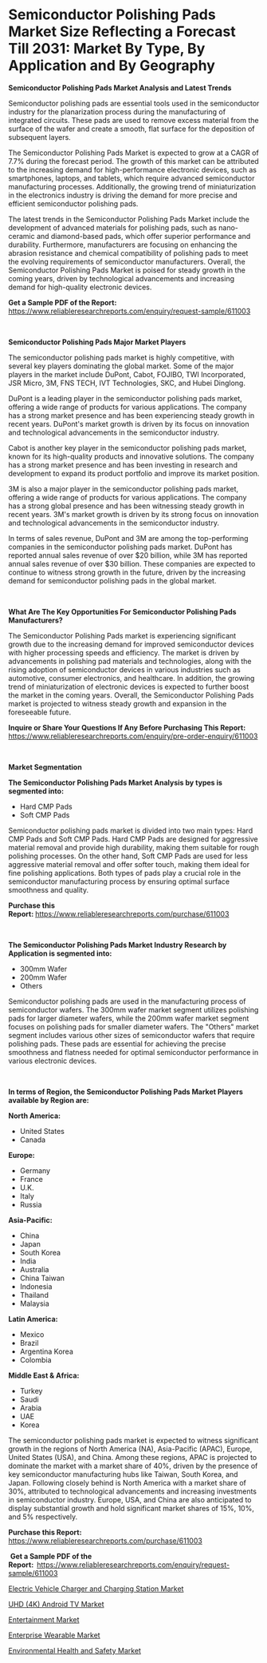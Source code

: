 <p><h1>Semiconductor Polishing Pads Market Size Reflecting a Forecast Till 2031: Market By Type, By Application and By Geography</h1></p><p><strong>Semiconductor Polishing Pads Market Analysis and Latest Trends</strong></p>
<p><p>Semiconductor polishing pads are essential tools used in the semiconductor industry for the planarization process during the manufacturing of integrated circuits. These pads are used to remove excess material from the surface of the wafer and create a smooth, flat surface for the deposition of subsequent layers.</p><p>The Semiconductor Polishing Pads Market is expected to grow at a CAGR of 7.7% during the forecast period. The growth of this market can be attributed to the increasing demand for high-performance electronic devices, such as smartphones, laptops, and tablets, which require advanced semiconductor manufacturing processes. Additionally, the growing trend of miniaturization in the electronics industry is driving the demand for more precise and efficient semiconductor polishing pads.</p><p>The latest trends in the Semiconductor Polishing Pads Market include the development of advanced materials for polishing pads, such as nano-ceramic and diamond-based pads, which offer superior performance and durability. Furthermore, manufacturers are focusing on enhancing the abrasion resistance and chemical compatibility of polishing pads to meet the evolving requirements of semiconductor manufacturers. Overall, the Semiconductor Polishing Pads Market is poised for steady growth in the coming years, driven by technological advancements and increasing demand for high-quality electronic devices.</p></p>
<p><strong>Get a Sample PDF of the Report:&nbsp;</strong> <a href="https://www.reliableresearchreports.com/enquiry/request-sample/611003">https://www.reliableresearchreports.com/enquiry/request-sample/611003</a></p>
<p>&nbsp;</p>
<p><strong>Semiconductor Polishing Pads Major Market Players</strong></p>
<p><p>The semiconductor polishing pads market is highly competitive, with several key players dominating the global market. Some of the major players in the market include DuPont, Cabot, FOJIBO, TWI Incorporated, JSR Micro, 3M, FNS TECH, IVT Technologies, SKC, and Hubei Dinglong.</p><p>DuPont is a leading player in the semiconductor polishing pads market, offering a wide range of products for various applications. The company has a strong market presence and has been experiencing steady growth in recent years. DuPont's market growth is driven by its focus on innovation and technological advancements in the semiconductor industry.</p><p>Cabot is another key player in the semiconductor polishing pads market, known for its high-quality products and innovative solutions. The company has a strong market presence and has been investing in research and development to expand its product portfolio and improve its market position.</p><p>3M is also a major player in the semiconductor polishing pads market, offering a wide range of products for various applications. The company has a strong global presence and has been witnessing steady growth in recent years. 3M's market growth is driven by its strong focus on innovation and technological advancements in the semiconductor industry.</p><p>In terms of sales revenue, DuPont and 3M are among the top-performing companies in the semiconductor polishing pads market. DuPont has reported annual sales revenue of over $20 billion, while 3M has reported annual sales revenue of over $30 billion. These companies are expected to continue to witness strong growth in the future, driven by the increasing demand for semiconductor polishing pads in the global market.</p></p>
<p>&nbsp;</p>
<p><strong>What Are The Key Opportunities For Semiconductor Polishing Pads Manufacturers?</strong></p>
<p><p>The Semiconductor Polishing Pads market is experiencing significant growth due to the increasing demand for improved semiconductor devices with higher processing speeds and efficiency. The market is driven by advancements in polishing pad materials and technologies, along with the rising adoption of semiconductor devices in various industries such as automotive, consumer electronics, and healthcare. In addition, the growing trend of miniaturization of electronic devices is expected to further boost the market in the coming years. Overall, the Semiconductor Polishing Pads market is projected to witness steady growth and expansion in the foreseeable future.</p></p>
<p><strong>Inquire or Share Your Questions If Any Before Purchasing This Report:</strong> <a href="https://www.reliableresearchreports.com/enquiry/pre-order-enquiry/611003">https://www.reliableresearchreports.com/enquiry/pre-order-enquiry/611003</a></p>
<p>&nbsp;</p>
<p><strong>Market Segmentation</strong></p>
<p><strong>The Semiconductor Polishing Pads Market Analysis by types is segmented into:</strong></p>
<p><ul><li>Hard CMP Pads</li><li>Soft CMP Pads</li></ul></p>
<p><p>Semiconductor polishing pads market is divided into two main types: Hard CMP Pads and Soft CMP Pads. Hard CMP Pads are designed for aggressive material removal and provide high durability, making them suitable for rough polishing processes. On the other hand, Soft CMP Pads are used for less aggressive material removal and offer softer touch, making them ideal for fine polishing applications. Both types of pads play a crucial role in the semiconductor manufacturing process by ensuring optimal surface smoothness and quality.</p></p>
<p><strong>Purchase this Report:&nbsp;</strong><a href="https://www.reliableresearchreports.com/purchase/611003">https://www.reliableresearchreports.com/purchase/611003</a></p>
<p>&nbsp;</p>
<p><strong>The Semiconductor Polishing Pads Market Industry Research by Application is segmented into:</strong></p>
<p><ul><li>300mm Wafer</li><li>200mm Wafer</li><li>Others</li></ul></p>
<p><p>Semiconductor polishing pads are used in the manufacturing process of semiconductor wafers. The 300mm wafer market segment utilizes polishing pads for larger diameter wafers, while the 200mm wafer market segment focuses on polishing pads for smaller diameter wafers. The "Others" market segment includes various other sizes of semiconductor wafers that require polishing pads. These pads are essential for achieving the precise smoothness and flatness needed for optimal semiconductor performance in various electronic devices.</p></p>
<p>&nbsp;</p>
<p><strong>In terms of Region, the Semiconductor Polishing Pads Market Players available by Region are:</strong></p>
<p>
    <p> <strong> North America: </strong>
        <ul>
            <li>United States</li>
            <li>Canada</li>
        </ul>
        </p> 
    <p> <strong> Europe: </strong>
        <ul>
            <li>Germany</li>
            <li>France</li>
            <li>U.K.</li>
            <li>Italy</li>
            <li>Russia</li>
        </ul>
        </p> 
    <p> <strong> Asia-Pacific: </strong>
        <ul>
            <li>China</li>
            <li>Japan</li>
            <li>South Korea</li>
            <li>India</li>
            <li>Australia</li>
            <li>China Taiwan</li>
            <li>Indonesia</li>
            <li>Thailand</li>
            <li>Malaysia</li>
        </ul>
        </p> 
    <p> <strong> Latin America: </strong>
        <ul>
            <li>Mexico</li>
            <li>Brazil</li>
            <li>Argentina Korea</li>
            <li>Colombia</li>
        </ul>
        </p> 
    <p> <strong> Middle East & Africa: </strong>
        <ul>
            <li>Turkey</li>
            <li>Saudi</li>
            <li>Arabia</li>
            <li>UAE</li>
            <li>Korea</li>
        </ul>
    </p>
    </p>
<p><p>The semiconductor polishing pads market is expected to witness significant growth in the regions of North America (NA), Asia-Pacific (APAC), Europe, United States (USA), and China. Among these regions, APAC is projected to dominate the market with a market share of 40%, driven by the presence of key semiconductor manufacturing hubs like Taiwan, South Korea, and Japan. Following closely behind is North America with a market share of 30%, attributed to technological advancements and increasing investments in semiconductor industry. Europe, USA, and China are also anticipated to display substantial growth and hold significant market shares of 15%, 10%, and 5% respectively.</p></p>
<p><strong>Purchase this Report: </strong><a href="https://www.reliableresearchreports.com/purchase/611003">https://www.reliableresearchreports.com/purchase/611003</a></p>
<p>&nbsp;<strong>Get a Sample PDF of the Report:&nbsp;&nbsp;</strong><a href="https://www.reliableresearchreports.com/enquiry/request-sample/611003">https://www.reliableresearchreports.com/enquiry/request-sample/611003</a></p>
<p><strong></strong></p>
<p><p><a href="https://github.com/zjyglelu/Market-Research-Report-List-1/blob/main/electric-vehicle-charger-and-charging-station-market.md">Electric Vehicle Charger and Charging Station Market</a></p><p><a href="https://github.com/elizabethdagraca/Market-Research-Report-List-1/blob/main/uhd-4k-android-tv-market.md">UHD (4K) Android TV Market</a></p><p><a href="https://medium.com/@faeernser3445/entertainment-market-share-evolution-and-market-growth-trends-2024-2031-3a25cb003066">Entertainment Market</a></p><p><a href="https://medium.com/@faeernser3445/enterprise-wearable-market-competitive-analysis-market-trends-and-forecast-to-2031-17da598725b0">Enterprise Wearable Market</a></p><p><a href="https://medium.com/@faeernser3445/environmental-health-and-safety-market-trends-forecast-and-competitive-analysis-to-2031-dbb3adfe6587">Environmental Health and Safety Market</a></p></p>